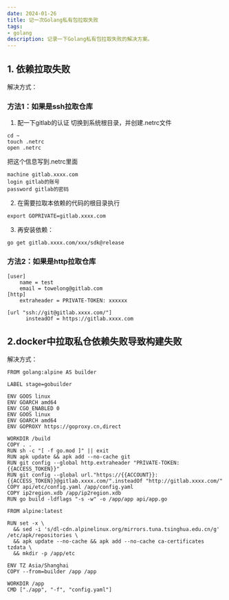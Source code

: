 ```yaml
---
date: 2024-01-26
title: 记一次Golang私有包拉取失败
tags:
- golang
description: 记录一下Golang私有包拉取失败的解决方案。
---
```


## 1. 依赖拉取失败
解决方式：

### 方法1：如果是ssh拉取仓库
1. 配一下gitlab的认证
切换到系统根目录，并创建.netrc文件
```
cd ~
touch .netrc
open .netrc
```

把这个信息写到.netrc里面
```
machine gitlab.xxxx.com
login gitlab的账号
password gitlab的密码
```

2. 在需要拉取本依赖的代码的根目录执行  
```
export GOPRIVATE=gitlab.xxxx.com
```

3. 再安装依赖：
```
go get gitlab.xxxx.com/xxx/sdk@release
```

### 方法2：如果是http拉取仓库
```
[user]
	name = test
	email = towelong@gitlab.com
[http]
	extraheader = PRIVATE-TOKEN: xxxxxx

[url "ssh://git@gitlab.xxxx.com/"]
      insteadOf = https://gitlab.xxxx.com
```

## 2.docker中拉取私仓依赖失败导致构建失败
解决方式：
```
FROM golang:alpine AS builder

LABEL stage=gobuilder

ENV GOOS linux
ENV GOARCH amd64
ENV CGO_ENABLED 0
ENV GOOS linux
ENV GOARCH amd64
ENV GOPROXY https://goproxy.cn,direct

WORKDIR /build
COPY . .
RUN sh -c "[ -f go.mod ]" || exit
RUN apk update && apk add --no-cache git
RUN git config --global http.extraheader "PRIVATE-TOKEN: {{ACCESS_TOKEN}}"
RUN git config --global url."https://{{ACCOUNT}}:{{ACCESS_TOKEN}}@gitlab.xxxx.com/".insteadOf "http://gitlab.xxxx.com/"
COPY api/etc/config.yaml /app/config.yaml
COPY ip2region.xdb /app/ip2region.xdb
RUN go build -ldflags "-s -w" -o /app/app api/app.go

FROM alpine:latest

RUN set -x \
  && sed -i 's/dl-cdn.alpinelinux.org/mirrors.tuna.tsinghua.edu.cn/g' /etc/apk/repositories \
  && apk update --no-cache && apk add --no-cache ca-certificates tzdata \
  && mkdir -p /app/etc

ENV TZ Asia/Shanghai
COPY --from=builder /app /app

WORKDIR /app
CMD ["./app", "-f", "config.yaml"]

```

